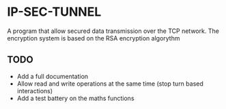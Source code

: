 # IP-SEC-TUNNEL

A program that allow secured data transmission over the TCP network. The encryption system is based on the RSA encryption algorythm

## TODO

- Add a full documentation
- Allow read and write operations at the same time (stop turn based interactions)
- Add a test battery on the maths functions
